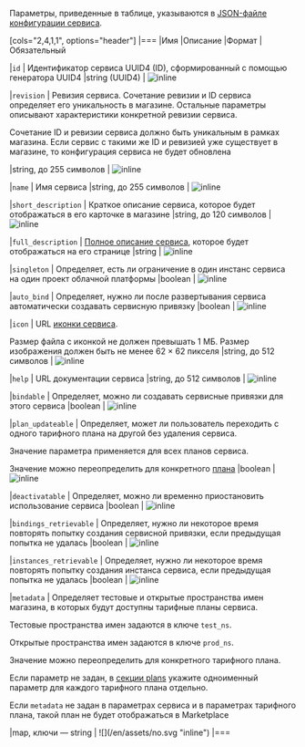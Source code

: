 Параметры, приведенные в таблице, указываются в [JSON-файле конфигурации сервиса](../../../manage-saas-apps/saas-add/#service_config).

[cols="2,4,1,1", options="header"]
|===
|Имя
|Описание
|Формат
|Обязательный

|`id`
|
Идентификатор сервиса UUID4 (ID), сформированный с помощью генератора UUID4
|string (UUID4)
| ![](/ru/assets/check.svg "inline")

|`revision`
|
Ревизия сервиса. Сочетание ревизии и ID сервиса определяет его уникальность в магазине. Остальные параметры описывают характеристики конкретной ревизии сервиса.

<err>

Сочетание ID и ревизии сервиса должно быть уникальным в рамках магазина. Если сервис с такими же ID и ревизией уже существует в магазине, то конфигурация сервиса не будет обновлена

</err>

|string, до 255 символов
| ![](/ru/assets/check.svg "inline")

|`name`
|
Имя сервиса
|string, до 255 символов
| ![](/ru/assets/check.svg "inline")

|`short_description`
|
Краткое описание сервиса, которое будет отображаться в его карточке в магазине
|string, до 120 символов
| ![](/ru/assets/check.svg "inline")

|`full_description`
|
[Полное описание сервиса](/ru/tools-for-using-services/vendor-account/manage-apps/service_description), которое будет отображаться на его странице
|string
| ![](/ru/assets/check.svg "inline")

|`singleton`
|
Определяет, есть ли ограничение в один инстанс сервиса на один проект облачной платформы
|boolean
| ![](/en/assets/no.svg "inline")

|`auto_bind`
|
Определяет, нужно ли после развертывания сервиса автоматически создавать сервисную привязку
|boolean
| ![](/en/assets/no.svg "inline")

|`icon`
|
URL [иконки сервиса](/ru/tools-for-using-services/vendor-account/manage-apps/service_description/#service_description_icon).

Размер файла с иконкой не должен превышать 1 МБ. Размер изображения должен быть не менее 62 × 62 пикселя
|string, до 512 символов
| ![](/ru/assets/check.svg "inline")

|`help`
|
URL документации сервиса
|string, до 512 символов
| ![](/ru/assets/check.svg "inline")

|`bindable`
|
Определяет, можно ли создавать сервисные привязки для этого сервиса
|boolean
| ![](/ru/assets/check.svg "inline")

|`plan_updateable`
|
Определяет, может ли пользователь переходить с одного тарифного плана на другой без удаления сервиса.

Значение параметра применяется для всех планов сервиса.

Значение можно переопределить для конкретного [плана](../saas-plan)
|boolean
| ![](/ru/assets/check.svg "inline")

|`deactivatable`
|
Определяет, можно ли временно приостановить использование сервиса
|boolean
| ![](/ru/assets/check.svg "inline")

|`bindings_retrievable`
|
Определяет, нужно ли некоторое время повторять попытку создания сервисной привязки, если предыдущая попытка не удалась
|boolean
| ![](/ru/assets/check.svg "inline")

|`instances_retrievable`
|
Определяет, нужно ли некоторое время повторять попытку создания инстанса сервиса, если предыдущая попытка не удалась
|boolean
| ![](/ru/assets/check.svg "inline")

|`metadata`
|
Определяет тестовые и открытые пространства имен магазина, в которых будут доступны тарифные планы сервиса.

Тестовые пространства имен задаются в ключе `test_ns`.

Открытые пространства имен задаются в ключе `prod_ns`.

Значение можно переопределить для конкретного тарифного плана.

Если параметр не задан, в [секции plans](../saas-plan) укажите одноименный параметр для каждого тарифного плана отдельно.

<warn>

Если `metadata` не задан в параметрах сервиса и в параметрах тарифного плана, такой план не будет отображаться в Marketplace

</warn>
|map, ключи — string
| ![](/en/assets/no.svg "inline")
|===
